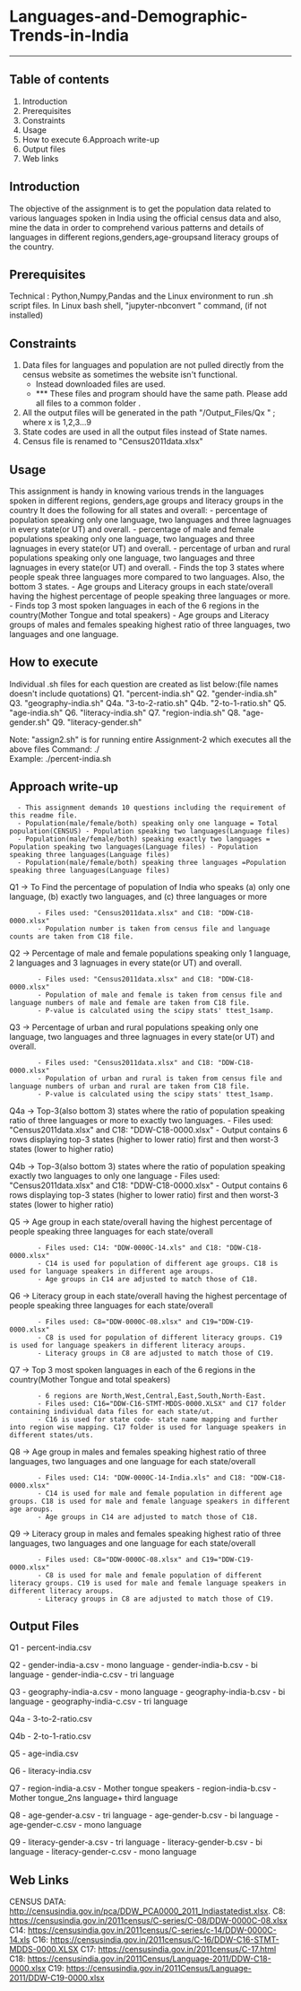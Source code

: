 # Languages-and-Demographic-Trends-in-India

---------------------
Table of contents
---------------------
1. Introduction
2. Prerequisites
3. Constraints
4. Usage
5. How to execute
6.Approach write-up
7. Output files
8. Web links


Introduction
---------------
The objective of the assignment is to get the population data related to various languages spoken in India using the official census data and
also, mine the data in order to comprehend various patterns and details of languages in different regions,genders,age-groupsand literacy groups of
the country.

Prerequisites
-----------------
Technical : Python,Numpy,Pandas and the Linux environment to run .sh script files.
In Linux bash shell,   "jupyter-nbconvert " command, (if not installed)

Constraints
--------------
1. Data files for languages and population are not pulled directly from the census website as sometimes the website isn't functional.
    -   Instead downloaded files are used.
    -  *** These files and program should have the same path. Please add all files to a common folder .
2. All the output files will be generated in the path "<current directory>/Output_Files/Qx " ; where x is 1,2,3...9
3. State codes are used in all the output files instead of State names.
4. Census file is renamed to "Census2011data.xlsx"
   

Usage
--------
This assignment is handy in knowing various trends in the languages spoken in different regions, genders,age groups and literacy groups in the country
It does the following for all states and overall: 
      - percentage of population speaking only one language, two languages and three lagnuages in  every state(or UT) and overall.
      - percentage of male and female populations speaking only one language, two languages and three lagnuages in  every state(or UT) and overall.
      - percentage of urban and rural populations speaking only one language, two languages and three lagnuages in  every state(or UT) and overall.
      - Finds the top 3 states where people speak three languages more compared to two languages. Also, the bottom 3 states.
      - Age groups and Literacy groups in each state/overall having the  highest percentage of people speaking three languages or more.
      - Finds top 3 most spoken languages in each of the 6 regions in the country(Mother Tongue and total speakers) 
      - Age groups and Literacy groups of males and females speaking highest ratio of three languages, two languages and one language.

How to execute
-------------------
Individual .sh files for each question are created as list below:(file names doesn't include quotations)
Q1.  "percent-india.sh"
Q2.  "gender-india.sh"
Q3.  "geography-india.sh"
Q4a. "3-to-2-ratio.sh"
Q4b. "2-to-1-ratio.sh"
Q5.   "age-india.sh"
Q6.   "literacy-india.sh"
Q7.   "region-india.sh"
Q8.   "age-gender.sh"
Q9.   "literacy-gender.sh"

Note: "assign2.sh" is for running entire Assignment-2 which executes all the above files
Command:   ./<script-file-name>   
                 Example: ./percent-india.sh

Approach write-up
---------------------
      - This assignment demands 10 questions including the requirement of this readme file.
      - Population(male/female/both) speaking only one language = Total population(CENSUS) - Population speaking two languages(Language files)
      - Population(male/female/both) speaking exactly two languages = Population speaking two languages(Language files) - Population speaking three languages(Language files)
      - Population(male/female/both) speaking three languages =Population speaking three languages(Language files)

Q1 -> To Find the percentage of population of India who speaks (a) only one language, (b) exactly two languages, and (c) three languages or more
   
           - Files used: "Census2011data.xlsx" and C18: "DDW-C18-0000.xlsx"
           - Population number is taken from census file and language counts are taken from C18 file.

Q2 -> Percentage of male and female populations speaking only 1 language, 2 languages and 3 lagnuages in  every state(or UT) and overall.
           
           - Files used: "Census2011data.xlsx" and C18: "DDW-C18-0000.xlsx"        
           - Population of male and female is taken from census file and language numbers of male and female are taken from C18 file.
           - P-value is calculated using the scipy stats' ttest_1samp.
 
Q3 -> Percentage of urban and rural populations speaking only one language, two languages and three lagnuages in  every state(or UT) and overall.

           - Files used: "Census2011data.xlsx" and C18: "DDW-C18-0000.xlsx" 
           - Population of urban and rural is taken from census file and language numbers of urban and rural are taken from C18 file.   
           - P-value is calculated using the scipy stats' ttest_1samp.     

Q4a -> Top-3(also bottom 3) states where the ratio of population speaking ratio of three languages or more to exactly two languages.
           - Files used: "Census2011data.xlsx" and C18: "DDW-C18-0000.xlsx" 
           - Output contains 6 rows displaying top-3 states (higher to lower ratio) first and then worst-3 states (lower to higher ratio) 

Q4b -> Top-3(also bottom 3) states where the ratio of population speaking exactly  two languages to only one language
           - Files used: "Census2011data.xlsx" and C18: "DDW-C18-0000.xlsx" 
           - Output contains 6 rows displaying top-3 states (higher to lower ratio) first and then worst-3 states (lower to higher ratio) 

Q5 -> Age group in each state/overall having the  highest percentage of people speaking three languages for each state/overall

           - Files used: C14: "DDW-0000C-14.xls" and C18: "DDW-C18-0000.xlsx" 
           - C14 is used for population of different age groups. C18 is used for language speakers in different age aroups.
           - Age groups in C14 are adjusted to match those of C18.

Q6 -> Literacy group in each state/overall having the  highest percentage of people speaking three languages for each state/overall

           - Files used: C8="DDW-0000C-08.xlsx" and C19="DDW-C19-0000.xlsx"
           - C8 is used for population of different literacy groups. C19 is used for language speakers in different literacy aroups.
           - Literacy groups in C8 are adjusted to match those of C19.

Q7 -> Top 3 most spoken languages in each of the 6 regions in the country(Mother Tongue and total speakers) 
           
           - 6 regions are North,West,Central,East,South,North-East.
           - Files used: C16="DDW-C16-STMT-MDDS-0000.XLSX" and C17 folder containing individual data files for each state/ut.
           - C16 is used for state code- state name mapping and further into region wise mapping. C17 folder is used for language speakers in different states/uts.
         
Q8 -> Age group in males and females speaking highest ratio of three languages, two languages and one language for each state/overall

           - Files used: C14: "DDW-0000C-14-India.xls" and C18: "DDW-C18-0000.xlsx" 
           - C14 is used for male and female population in different age groups. C18 is used for male and female language speakers in different age aroups.
           - Age groups in C14 are adjusted to match those of C18.

Q9 -> Literacy group in males and females speaking highest ratio of three languages, two languages and one language for each state/overall

           - Files used: C8="DDW-0000C-08.xlsx" and C19="DDW-C19-0000.xlsx"
           - C8 is used for male and female population of different literacy groups. C19 is used for male and female language speakers in different literacy aroups.
           - Literacy groups in C8 are adjusted to match those of C19.

Output Files
---------------
Q1 - percent-india.csv

Q2 - gender-india-a.csv - mono language 
      - gender-india-b.csv - bi  language
      - gender-india-c.csv - tri language

Q3 - geography-india-a.csv - mono language
      - geography-india-b.csv - bi language
      - geography-india-c.csv - tri language

Q4a - 3-to-2-ratio.csv

Q4b - 2-to-1-ratio.csv

Q5 - age-india.csv

Q6 - literacy-india.csv

Q7 - region-india-a.csv  - Mother tongue speakers
      - region-india-b.csv - Mother tongue_2ns language+ third language

Q8 - age-gender-a.csv - tri language 
      - age-gender-b.csv - bi language
      - age-gender-c.csv - mono language

Q9 - literacy-gender-a.csv - tri language
      - literacy-gender-b.csv - bi language
      - literacy-gender-c.csv - mono language

Web Links
-------------
CENSUS DATA: http://censusindia.gov.in/pca/DDW_PCA0000_2011_Indiastatedist.xlsx.
C8: https://censusindia.gov.in/2011census/C-series/C-08/DDW-0000C-08.xlsx
C14: https://censusindia.gov.in/2011census/C-series/c-14/DDW-0000C-14.xls
C16: https://censusindia.gov.in/2011census/C-16/DDW-C16-STMT-MDDS-0000.XLSX
C17: https://censusindia.gov.in/2011census/C-17.html
C18: https://censusindia.gov.in/2011Census/Language-2011/DDW-C18-0000.xlsx
C19: https://censusindia.gov.in/2011Census/Language-2011/DDW-C19-0000.xlsx
